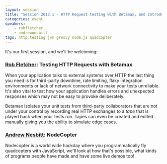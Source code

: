 ```yaml
---
layout: session
title: "Session 2013.1 - HTTP Request testing with Betamax, and Introducing NodeCopter"
categories: event
speakers: 
    - robfletcher
    - andrewnesbitt
tags: http testing jvm groovy node.js quadcopter
---
```

It's our first session, and we'll be welcoming:

### <a href="{% post_url 2000-01-01-rob-fletcher %}">Rob Fletcher</a>: Testing HTTP Requests with Betamax

When your application talks to external systems over HTTP the last thing you need is for third-party downtime, rate limiting, flaky integration environments or lack of network connectivity to make your tests unreliable. It's also vital to test how your application handles errors and unexpected responses which may not be easy to provoke deliberately.

Betamax isolates your unit tests from third-party collaborators that are not under your control by recording real HTTP exchanges to a *tape* that is played back when your tests run. Tapes can even be created and edited manually giving you the ability to simulate edge cases.

### <a href="{% post_url 2000-01-01-andrew-nesbitt %}">Andrew Nesbitt</a>: NodeCopter

Nodecopter is a world wide hackday where you programmatically fly quadcopters with JavaScript, we'll look at how that's possible, what kinds of programs people have made and have some live demos too! 
